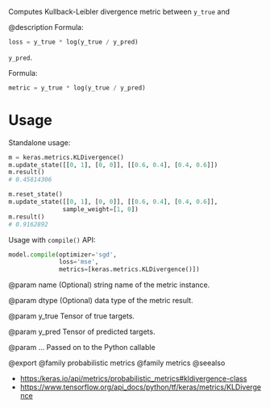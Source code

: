 Computes Kullback-Leibler divergence metric between `y_true` and

@description
Formula:

```python
loss = y_true * log(y_true / y_pred)
```

`y_pred`.

Formula:

```python
metric = y_true * log(y_true / y_pred)
```

# Usage
Standalone usage:

```python
m = keras.metrics.KLDivergence()
m.update_state([[0, 1], [0, 0]], [[0.6, 0.4], [0.4, 0.6]])
m.result()
# 0.45814306
```

```python
m.reset_state()
m.update_state([[0, 1], [0, 0]], [[0.6, 0.4], [0.4, 0.6]],
               sample_weight=[1, 0])
m.result()
# 0.9162892
```

Usage with `compile()` API:

```python
model.compile(optimizer='sgd',
              loss='mse',
              metrics=[keras.metrics.KLDivergence()])
```

@param name
(Optional) string name of the metric instance.

@param dtype
(Optional) data type of the metric result.

@param y_true
Tensor of true targets.

@param y_pred
Tensor of predicted targets.

@param ...
Passed on to the Python callable

@export
@family probabilistic metrics
@family metrics
@seealso
+ <https:/keras.io/api/metrics/probabilistic_metrics#kldivergence-class>
+ <https://www.tensorflow.org/api_docs/python/tf/keras/metrics/KLDivergence>
